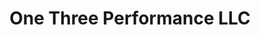 ---
title: "One Three Performance LLC"
url: /orefield/one-three-performance-llc/
shop: car repair
---